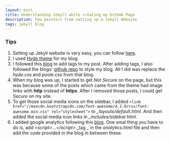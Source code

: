```yaml
---
layout: post
title: Understanding Jekyll while creating my GitHub Page
description: Few pointers from setting up a Jekyll Website
tags: jekyll blog
---
```


### Tips
1. Setting up Jekyll website is very easy, you can follow [here](https://www.smashingmagazine.com/2014/08/build-blog-jekyll-github-pages/).
2. I used [Hyde theme](https://github.com/poole/hyde) for my blog.
3. I followed this [blog](http://longqian.me/2017/02/09/github-jekyll-tag/) to add tags to my post. After adding tags, I also followed the blogs' [github repo](https://github.com/qian256/qian256.github.io) to style my blog. All I did was replace the _hyde.css_ and _poole.css_ from that blog.
4. When my blog was up, I started to get _Not Secure_ on the page, but this was because some of the posts which came from the theme had image links with **http** instead of **https**. After I removed those posts, I could get _Secure_ on my site.
5. To get those social media icons on the sidebar, I added `<link href="//maxcdn.bootstrapcdn.com/font-awesome/4.2.0/css/font-awesome.min.css" rel="stylesheet">` to *_layouts/default.html*. And then added the social media icon links in *_includes/sidebar.html*.
6. I added google analytics following this [blog](https://curtisvermeeren.github.io/2016/11/18/Jekyll-Google-Analytics.html). One smal thing you have to do is, add _\<script\>...\</script\>_ _tag
_ in the _analytics.html_ file and then add the code provided in the blog in between these.